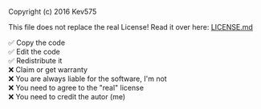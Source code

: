 Copyright (c) 2016 Kev575  
  
This file does not replace the real License! Read it over here: [LICENSE.md](https://github.com/Kev575/KevsPermissions/blob/master/LICENSE)  
  
:white_check_mark: Copy the code  
:white_check_mark: Edit the code  
:white_check_mark: Redistribute it  
:x: Claim or get warranty  
:x: You are always liable for the software, I'm not  
:x: You need to agree to the "real" license  
:x: You need to credit the autor (me)
